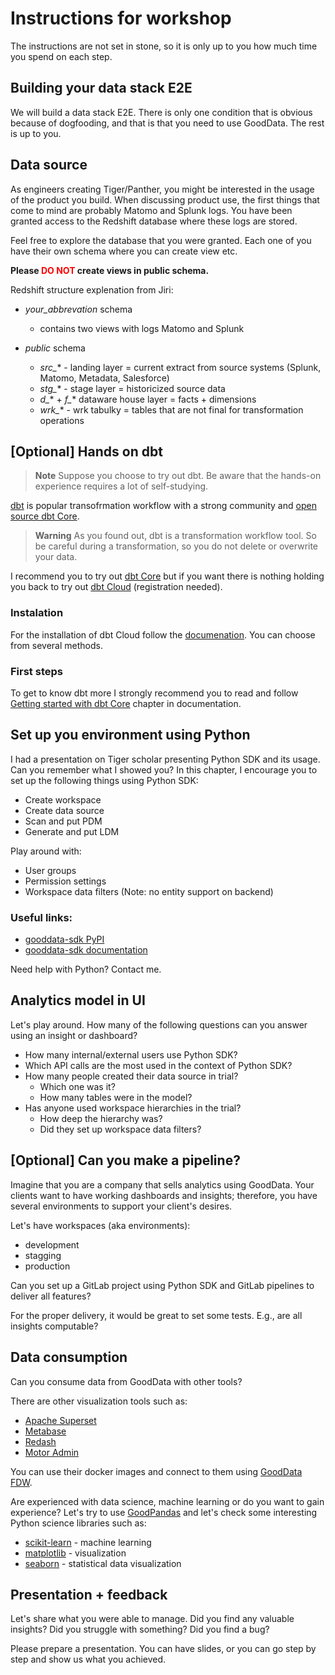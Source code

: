 # Instructions for workshop

The instructions are not set in stone, so it is only up to you how much time you spend on each step.

## Building your data stack E2E

We will build a data stack E2E. There is only one condition that is obvious because of dogfooding, and that is that you need to use GoodData. The rest is up to you.

## Data source

As engineers creating Tiger/Panther, you might be interested in the usage of the product you build. When discussing product use, the first things that come to mind are probably Matomo and Splunk logs. You have been granted access to the Redshift database where these logs are stored. 

Feel free to explore the database that you were granted. Each one of you have their own schema where you can create view etc.

 **Please  <span style="color:red"> DO NOT </span> create views in public schema.**

Redshift structure explenation from Jiri:
* *your_abbrevation* schema
  
  * contains two views with logs Matomo and Splunk 
  
* *public* schema
  
  * *src_** - landing layer = current extract from source systems (Splunk, Matomo, Metadata, Salesforce)
  * *stg_**  - stage layer =  historicized source data
  * *d_** + *f_** dataware house layer = facts + dimensions
  * *wrk_** - wrk tabulky  = tables that are not final for transformation operations
  

## [Optional] Hands on dbt

> **Note**
> Suppose you choose to try out dbt. Be aware that the hands-on experience requires a lot of self-studying.


[dbt](https://docs.getdbt.com/docs/introduction) is popular transofrmation workflow with a strong community and [open source dbt Core](https://github.com/dbt-labs/dbt-core).

> **Warning**
> As you found out, dbt is a transformation workflow tool. So be careful during a transformation, so you do not delete or overwrite your data.

I recommend you to try out [dbt Core](https://docs.getdbt.com/docs/get-started/getting-started-dbt-core) but if you want there is nothing holding you back to try out [dbt Cloud](https://docs.getdbt.com/docs/get-started/getting-started/set-up-dbt-cloud) (registration needed).

### Instalation

For the installation of dbt Cloud follow the [documenation](https://docs.getdbt.com/docs/get-started/installation). You can choose from several methods.

### First steps

To get to know dbt more I strongly recommend you to read and follow [Getting started with dbt Core](https://docs.getdbt.com/docs/get-started/getting-started-dbt-core) chapter in documentation.

## Set up you environment using Python

I had a presentation on Tiger scholar presenting Python SDK and its usage. Can you remember what I showed you?
In this chapter, I encourage you to set up the following things using Python SDK:

* Create workspace 
* Create data source
* Scan and put PDM
* Generate and put LDM

Play around with:
* User groups
* Permission settings
* Workspace data filters (Note: no entity support on backend)

### Useful links:
* [gooddata-sdk PyPI](https://pypi.org/project/gooddata-sdk/)
* [gooddata-sdk documentation](https://gooddata-sdk.readthedocs.io/en/stable/)
  
Need help with Python? Contact me.

## Analytics model in UI

Let's play around. How many of the following questions can you answer using an insight or dashboard?

* How many internal/external users use Python SDK?
* Which API calls are the most used in the context of Python SDK?
* How many people created their data source in trial?
  * Which one was it? 
  * How many tables were in the model?
* Has anyone used workspace hierarchies in the trial?
  * How deep the hierarchy was?
  * Did they set up workspace data filters?



## [Optional] Can you make a pipeline?

Imagine that you are a company that sells analytics using GoodData. Your clients want to have working dashboards and insights; therefore, you have several environments to support your client's desires.

Let's have workspaces (aka environments):
* development
* stagging
* production

Can you set up a GitLab project using Python SDK and GitLab pipelines to deliver all features?

For the proper delivery, it would be great to set some tests. E.g., are all insights computable? 

## Data consumption

Can you consume data from GoodData with other tools? 

There are other visualization tools such as:

* [Apache Superset](https://superset.apache.org/)
* [Metabase](https://www.metabase.com/)
* [Redash](https://redash.io/)
* [Motor Admin](https://www.getmotoradmin.com/)

You can use their docker images and connect to them using [GoodData FDW](https://gooddata-fdw.readthedocs.io/en/latest/).

Are experienced with data science, machine learning or do you want to gain experience? Let's try to use [GoodPandas](https://gooddata-pandas.readthedocs.io/) and let's check some interesting Python science libraries such as:

* [scikit-learn](https://pypi.org/project/scikit-learn/) - machine learning
* [matplotlib](https://pypi.org/project/matplotlib/) - visualization
* [seaborn](https://pypi.org/project/seaborn/) - statistical data visualization

## Presentation + feedback

Let's share what you were able to manage. Did you find any valuable insights? Did you struggle with something? Did you find a bug?

Please prepare a presentation. You can have slides, or you can go step by step and show us what you achieved.